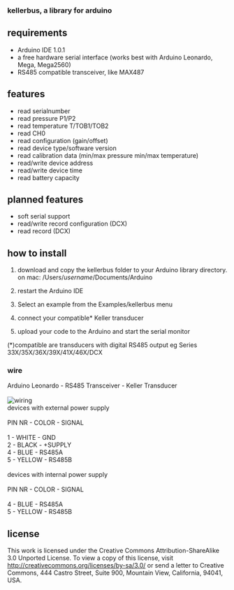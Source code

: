 ### kellerbus, a library for arduino

## requirements
- Arduino IDE 1.0.1
- a free hardware serial interface (works best with Arduino Leonardo, Mega, Mega2560)
- RS485 compatible transceiver, like MAX487

## features
- read serialnumber
- read pressure P1/P2
- read temperature T/TOB1/TOB2
- read CH0
- read configuration (gain/offset)
- read device type/software version
- read calibration data (min/max pressure min/max temperature)
- read/write device address
- read/write device time
- read battery capacity

## planned features
- soft serial support
- read/write record configuration (DCX)
- read record (DCX)

## how to install
1. download and copy the kellerbus folder to your Arduino library directory.
on mac: /Users/*username*/Documents/Arduino

2. restart the Arduino IDE

3. Select an example from the Examples/kellerbus menu

4. connect your compatible* Keller transducer

5. upload your code to the Arduino and start the serial monitor


(*)compatible are transducers with digital RS485 output
eg Series 33X/35X/36X/39X/41X/46X/DCX

### wire 

Arduino Leonardo - RS485 Transceiver - Keller Transducer<br />
<br />
![wiring](http://tinytiger.ch/blog/wp-content/uploads/2012/06/max487.png)
<br />
devices with external power supply<br />
<br />
PIN NR - COLOR - SIGNAL<br />
<br />
1 - WHITE - GND<br />
2 - BLACK - +SUPPLY<br />
4 - BLUE - RS485A<br />
5 - YELLOW - RS485B<br />
<br />
devices with internal power supply<br />
<br />
PIN NR - COLOR - SIGNAL<br />
<br />
4 - BLUE - RS485A<br />
5 - YELLOW - RS485B<br />

## license

This work is licensed under the Creative Commons Attribution-ShareAlike 3.0 Unported License. To view a copy of this license, visit http://creativecommons.org/licenses/by-sa/3.0/ or send a letter to Creative Commons, 444 Castro Street, Suite 900, Mountain View, California, 94041, USA.